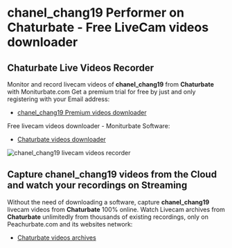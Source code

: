 # chanel_chang19 Performer on Chaturbate - Free LiveCam videos downloader

## Chaturbate Live Videos Recorder

Monitor and record livecam videos of **chanel_chang19** from **Chaturbate** with Moniturbate.com
Get a premium trial for free by just and only registering with your Email address:
* [chanel_chang19 Premium videos downloader](https://moniturbate.com/request-demo-licence-key.html)

Free livecam videos downloader - Moniturbate Software:
* [Chaturbate videos downloader](https://moniturbate.com/moniturbate-download-software.html)

![chanel_chang19 livecam videos recorder](https://peachurnet.com/templates/moniturbate-software.png)


## Capture chanel_chang19 videos from the Cloud and watch your recordings on Streaming

Without the need of downloading a software, capture **chanel_chang19** livecam videos from **Chaturbate** 100% online.
Watch Livecam archives from **Chaturbate** unlimitedly from thousands of existing recordings, only on Peachurbate.com and its websites network:
* [Chaturbate videos archives](https://peachurnet.com/)
